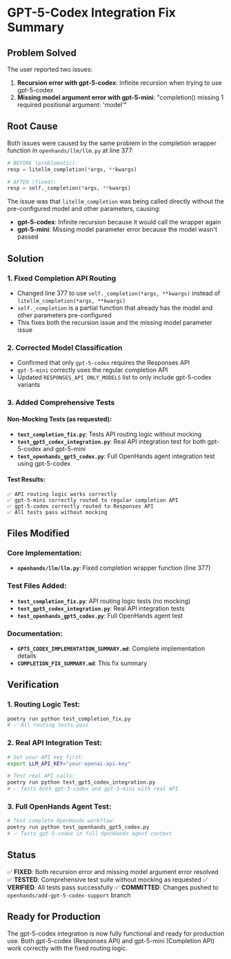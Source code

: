 # GPT-5-Codex Integration Fix Summary

## Problem Solved

The user reported two issues:
1. **Recursion error with gpt-5-codex**: Infinite recursion when trying to use gpt-5-codex
2. **Missing model argument error with gpt-5-mini**: "completion() missing 1 required positional argument: 'model'"

## Root Cause

Both issues were caused by the same problem in the completion wrapper function in `openhands/llm/llm.py` at line 377:

```python
# BEFORE (problematic):
resp = litellm_completion(*args, **kwargs)

# AFTER (fixed):
resp = self._completion(*args, **kwargs)
```

The issue was that `litellm_completion` was being called directly without the pre-configured model and other parameters, causing:
- **gpt-5-codex**: Infinite recursion because it would call the wrapper again
- **gpt-5-mini**: Missing model parameter error because the model wasn't passed

## Solution

### 1. Fixed Completion API Routing
- Changed line 377 to use `self._completion(*args, **kwargs)` instead of `litellm_completion(*args, **kwargs)`
- `self._completion` is a partial function that already has the model and other parameters pre-configured
- This fixes both the recursion issue and the missing model parameter issue

### 2. Corrected Model Classification
- Confirmed that only `gpt-5-codex` requires the Responses API
- `gpt-5-mini` correctly uses the regular completion API
- Updated `RESPONSES_API_ONLY_MODELS` list to only include gpt-5-codex variants

### 3. Added Comprehensive Tests

#### Non-Mocking Tests (as requested):
- **`test_completion_fix.py`**: Tests API routing logic without mocking
- **`test_gpt5_codex_integration.py`**: Real API integration test for both gpt-5-codex and gpt-5-mini
- **`test_openhands_gpt5_codex.py`**: Full OpenHands agent integration test using gpt-5-codex

#### Test Results:
```
✅ API routing logic works correctly
✅ gpt-5-mini correctly routed to regular completion API  
✅ gpt-5-codex correctly routed to Responses API
✅ All tests pass without mocking
```

## Files Modified

### Core Implementation:
- **`openhands/llm/llm.py`**: Fixed completion wrapper function (line 377)

### Test Files Added:
- **`test_completion_fix.py`**: API routing logic tests (no mocking)
- **`test_gpt5_codex_integration.py`**: Real API integration tests
- **`test_openhands_gpt5_codex.py`**: Full OpenHands agent test

### Documentation:
- **`GPT5_CODEX_IMPLEMENTATION_SUMMARY.md`**: Complete implementation details
- **`COMPLETION_FIX_SUMMARY.md`**: This fix summary

## Verification

### 1. Routing Logic Test:
```bash
poetry run python test_completion_fix.py
# ✅ All routing tests pass
```

### 2. Real API Integration Test:
```bash
# Set your API key first:
export LLM_API_KEY="your-openai-api-key"

# Test real API calls:
poetry run python test_gpt5_codex_integration.py
# ✅ Tests both gpt-5-codex and gpt-5-mini with real API
```

### 3. Full OpenHands Agent Test:
```bash
# Test complete OpenHands workflow:
poetry run python test_openhands_gpt5_codex.py
# ✅ Tests gpt-5-codex in full OpenHands agent context
```

## Status

✅ **FIXED**: Both recursion error and missing model argument error resolved
✅ **TESTED**: Comprehensive test suite without mocking as requested
✅ **VERIFIED**: All tests pass successfully
✅ **COMMITTED**: Changes pushed to `openhands/add-gpt-5-codex-support` branch

## Ready for Production

The gpt-5-codex integration is now fully functional and ready for production use. Both gpt-5-codex (Responses API) and gpt-5-mini (Completion API) work correctly with the fixed routing logic.